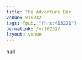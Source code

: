 ```yaml
---
title: The Adventure Bar
venue: v16232
tags: [pub, "fhrs:413221"]
permalink: /v/16232/
layout: venue
---
```

null